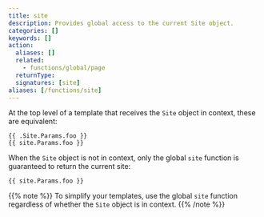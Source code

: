 ```yaml
---
title: site
description: Provides global access to the current Site object.
categories: []
keywords: []
action:
  aliases: []
  related:
    - functions/global/page
  returnType: 
  signatures: [site]
aliases: [/functions/site]
---
```


At the top level of a template that receives the `Site` object in context, these are equivalent:

```go-html-template
{{ .Site.Params.foo }}
{{ site.Params.foo }}
```

When the `Site` object is not in context, only the global `site` function is guaranteed to return
the current site:

```go-html-template
{{ site.Params.foo }}
```

{{% note %}}
To simplify your templates, use the global `site` function regardless of whether the `Site` object is in context.
{{% /note %}}
